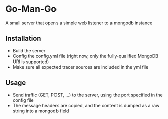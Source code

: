 # Go-Man-Go

A small server that opens a simple web listener to a mongodb instance

## Installation

- Build the server
- Config the config.yml file (right now, only the fully-qualified MongoDB URI is supported)
- Make sure all expected tracer sources are included in the yml file

## Usage

- Send traffic (GET, POST, ...) to the server, using the port specified in the config file
- The message headers are copied, and the content is dumped as a raw string into a mongodb field

